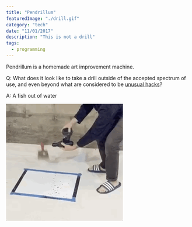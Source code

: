 ```yaml
---
title: "Pendrillum"
featuredImage: "./drill.gif"
category: "tech"
date: "11/01/2017"
description: "This is not a drill"
tags:
  - programming
---
```


<p>
  Pendrillum is a homemade art improvement machine.
</p>
<p>
  Q: What does it look like to take a drill outside of the accepted spectrum of use, and even beyond what are considered
  to be <a href="https://www.youtube.com/watch?v=6och7-0iI00">unusual hacks</a>?

</p>
<p>
  A: A fish out of water
</p>

<p><img src="drillpaint.gif"></p>
